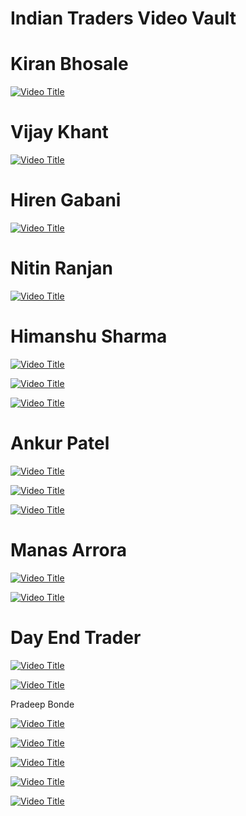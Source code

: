 # **Indian Traders Video Vault**

# Kiran Bhosale

[![Video Title](https://img.youtube.com/vi/QXve5QBA5jY/0.jpg)](https://www.youtube.com/watch?v=QXve5QBA5jY)

# Vijay Khant

[![Video Title](https://img.youtube.com/vi/8WOYvhvvXo0/0.jpg)](https://www.youtube.com/watch?v=8WOYvhvvXo0)

# Hiren Gabani

[![Video Title](https://img.youtube.com/vi/PqOV-K1VCns/0.jpg)](https://www.youtube.com/watch?v=PqOV-K1VCns)

# Nitin Ranjan

[![Video Title](https://img.youtube.com/vi/_G508yzwhWg/0.jpg)](https://www.youtube.com/watch?v=_G508yzwhWg)

# Himanshu Sharma

[![Video Title](https://img.youtube.com/vi/6mfKiwefXYo/0.jpg)](https://www.youtube.com/watch?v=6mfKiwefXYo)

[![Video Title](https://img.youtube.com/vi/8hdz200uX1E/0.jpg)](https://www.youtube.com/watch?v=8hdz200uX1E)

[![Video Title](https://img.youtube.com/vi/C-3RD35YEdI/0.jpg)](https://www.youtube.com/watch?v=C-3RD35YEdI)

# Ankur Patel

[![Video Title](https://img.youtube.com/vi/w1sbooFlgLY/0.jpg)](https://www.youtube.com/watch?v=w1sbooFlgLY)

[![Video Title](https://img.youtube.com/vi/jfr-kMHSEI4/0.jpg)](https://www.youtube.com/watch?v=jfr-kMHSEI4)

[![Video Title](https://img.youtube.com/vi/CcVEU0M7uPQ/0.jpg)](https://www.youtube.com/watch?v=CcVEU0M7uPQ)

# Manas Arrora

[![Video Title](https://img.youtube.com/vi/oNYx7R5fEww/0.jpg)](https://www.youtube.com/watch?v=oNYx7R5fEww)

[![Video Title](https://img.youtube.com/vi/ZxeaNvB6JNQ/0.jpg)](https://www.youtube.com/watch?v=ZxeaNvB6JNQ)


# Day End Trader

[![Video Title](https://img.youtube.com/vi/OKSFo_iGekE/0.jpg)](https://www.youtube.com/watch?v=OKSFo_iGekE)

[![Video Title](https://img.youtube.com/vi/34ajQ2qKAZU/0.jpg)](https://www.youtube.com/watch?v=34ajQ2qKAZU)

Pradeep Bonde

[![Video Title](https://img.youtube.com/vi/aXqr5YVMjQQ/0.jpg)](https://www.youtube.com/watch?v=aXqr5YVMjQQ)

[![Video Title](https://img.youtube.com/vi/7uweN9NJQhs/0.jpg)](https://www.youtube.com/watch?v=7uweN9NJQhs)

[![Video Title](https://img.youtube.com/vi/A_0ep4ekGWM/0.jpg)](https://www.youtube.com/watch?v=A_0ep4ekGWM)

[![Video Title](https://img.youtube.com/vi/wbQ8pqoXTdM/0.jpg)](https://www.youtube.com/watch?v=wbQ8pqoXTdM)

[![Video Title](https://img.youtube.com/vi/u_MM1GDJmhE/0.jpg)](https://www.youtube.com/watch?v=u_MM1GDJmhE)



